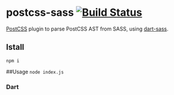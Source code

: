 # postcss-sass [![Build Status](https://travis-ci.org/AleshaOleg/postcss-sass.svg?branch=master)](https://travis-ci.org/AleshaOleg/postcss-sass)

[PostCSS](https://github.com/postcss/postcss) plugin to parse PostCSS AST from SASS, using [dart-sass](https://github.com/sass/dart-sass).

## Istall
`npm i`

##Usage
`node index.js`

### Dart
